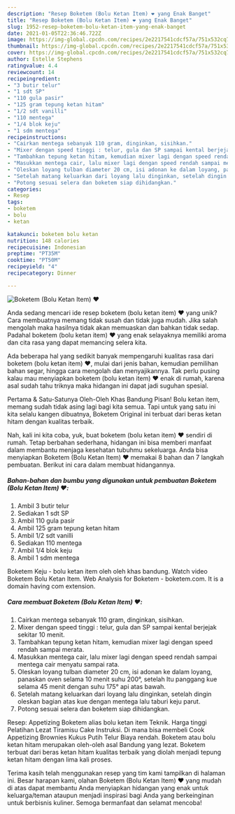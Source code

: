 ```yaml
---
description: "Resep Boketem (Bolu Ketan Item) ❤️ yang Enak Banget"
title: "Resep Boketem (Bolu Ketan Item) ❤️ yang Enak Banget"
slug: 1952-resep-boketem-bolu-ketan-item-yang-enak-banget
date: 2021-01-05T22:36:46.722Z
image: https://img-global.cpcdn.com/recipes/2e2217541cdcf57a/751x532cq70/boketem-bolu-ketan-item-❤️-foto-resep-utama.jpg
thumbnail: https://img-global.cpcdn.com/recipes/2e2217541cdcf57a/751x532cq70/boketem-bolu-ketan-item-❤️-foto-resep-utama.jpg
cover: https://img-global.cpcdn.com/recipes/2e2217541cdcf57a/751x532cq70/boketem-bolu-ketan-item-❤️-foto-resep-utama.jpg
author: Estelle Stephens
ratingvalue: 4.4
reviewcount: 14
recipeingredient:
- "3 butir telur"
- "1 sdt SP"
- "110 gula pasir"
- "125 gram tepung ketan hitam"
- "1/2 sdt vanilli"
- "110 mentega"
- "1/4 blok keju"
- "1 sdm mentega"
recipeinstructions:
- "Cairkan mentega sebanyak 110 gram, dinginkan, sisihkan."
- "Mixer dengan speed tinggi : telur, gula dan SP sampai kental berjejak sekitar 10 menit."
- "Tambahkan tepung ketan hitam, kemudian mixer lagi dengan speed rendah sampai merata."
- "Masukkan mentega cair, lalu mixer lagi dengan speed rendah sampai mentega cair menyatu sampai rata."
- "Oleskan loyang tulban diameter 20 cm, isi adonan ke dalam loyang, panaskan oven selama 10 menit suhu 200°, setelah Itu panggang kue selama 45 menit dengan suhu 175° api atas bawah."
- "Setelah matang keluarkan dari loyang lalu dinginkan, setelah dingin oleskan bagian atas kue dengan mentega lalu taburi keju parut."
- "Potong sesuai selera dan boketem siap dihidangkan."
categories:
- Resep
tags:
- boketem
- bolu
- ketan

katakunci: boketem bolu ketan 
nutrition: 148 calories
recipecuisine: Indonesian
preptime: "PT35M"
cooktime: "PT50M"
recipeyield: "4"
recipecategory: Dinner

---
```



![Boketem (Bolu Ketan Item) ❤️](https://img-global.cpcdn.com/recipes/2e2217541cdcf57a/751x532cq70/boketem-bolu-ketan-item-❤️-foto-resep-utama.jpg)

Anda sedang mencari ide resep boketem (bolu ketan item) ❤️ yang unik? Cara membuatnya memang tidak susah dan tidak juga mudah. Jika salah mengolah maka hasilnya tidak akan memuaskan dan bahkan tidak sedap. Padahal boketem (bolu ketan item) ❤️ yang enak selayaknya memiliki aroma dan cita rasa yang dapat memancing selera kita.

Ada beberapa hal yang sedikit banyak mempengaruhi kualitas rasa dari boketem (bolu ketan item) ❤️, mulai dari jenis bahan, kemudian pemilihan bahan segar, hingga cara mengolah dan menyajikannya. Tak perlu pusing kalau mau menyiapkan boketem (bolu ketan item) ❤️ enak di rumah, karena asal sudah tahu triknya maka hidangan ini dapat jadi suguhan spesial.

Pertama &amp; Satu-Satunya Oleh-Oleh Khas Bandung Pisan! Bolu ketan item, memang sudah tidak asing lagi bagi kita semua. Tapi untuk yang satu ini kita selalu kangen dibuatnya, Boketem Original ini terbuat dari beras ketan hitam dengan kualitas terbaik.


Nah, kali ini kita coba, yuk, buat boketem (bolu ketan item) ❤️ sendiri di rumah. Tetap berbahan sederhana, hidangan ini bisa memberi manfaat dalam membantu menjaga kesehatan tubuhmu sekeluarga. Anda bisa menyiapkan Boketem (Bolu Ketan Item) ❤️ memakai 8 bahan dan 7 langkah pembuatan. Berikut ini cara dalam membuat hidangannya.

<!--inarticleads1-->

##### Bahan-bahan dan bumbu yang digunakan untuk pembuatan Boketem (Bolu Ketan Item) ❤️:

1. Ambil 3 butir telur
1. Sediakan 1 sdt SP
1. Ambil 110 gula pasir
1. Ambil 125 gram tepung ketan hitam
1. Ambil 1/2 sdt vanilli
1. Sediakan 110 mentega
1. Ambil 1/4 blok keju
1. Ambil 1 sdm mentega


Boketem Keju - bolu ketan item oleh oleh khas bandung. Watch video Boketem Bolu Ketan Item. Web Analysis for Boketem - boketem.com. It is a domain having com extension. 

<!--inarticleads2-->

##### Cara membuat Boketem (Bolu Ketan Item) ❤️:

1. Cairkan mentega sebanyak 110 gram, dinginkan, sisihkan.
1. Mixer dengan speed tinggi : telur, gula dan SP sampai kental berjejak sekitar 10 menit.
1. Tambahkan tepung ketan hitam, kemudian mixer lagi dengan speed rendah sampai merata.
1. Masukkan mentega cair, lalu mixer lagi dengan speed rendah sampai mentega cair menyatu sampai rata.
1. Oleskan loyang tulban diameter 20 cm, isi adonan ke dalam loyang, panaskan oven selama 10 menit suhu 200°, setelah Itu panggang kue selama 45 menit dengan suhu 175° api atas bawah.
1. Setelah matang keluarkan dari loyang lalu dinginkan, setelah dingin oleskan bagian atas kue dengan mentega lalu taburi keju parut.
1. Potong sesuai selera dan boketem siap dihidangkan.


Resep: Appetizing Boketem alias bolu ketan item Teknik. Harga tinggi Pelatihan Lezat Tiramisu Cake Instruksi. Di mana bisa membeli Cook Appetizing Brownies Kukus Putih Telur Biaya rendah. Boketem atau bolu ketan hitam merupakan oleh-oleh asal Bandung yang lezat. Boketem terbuat dari beras ketan hitam kualitas terbaik yang diolah menjadi tepung ketan hitam dengan lima kali proses. 

Terima kasih telah menggunakan resep yang tim kami tampilkan di halaman ini. Besar harapan kami, olahan Boketem (Bolu Ketan Item) ❤️ yang mudah di atas dapat membantu Anda menyiapkan hidangan yang enak untuk keluarga/teman ataupun menjadi inspirasi bagi Anda yang berkeinginan untuk berbisnis kuliner. Semoga bermanfaat dan selamat mencoba!
